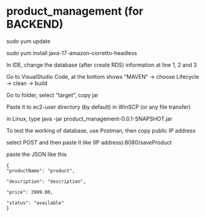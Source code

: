 # product_management (for BACKEND) 

sudo yum update

sudo yum install java-17-amazon-corretto-headless

In IDE, change the database (after create RDS) information at line 1, 2 and 3

Go to VisualStudio Code, at the bottom shows "MAVEN"  -> choose Lifecycle -> clean -> build

Go to folder, select "target", copy jar 

Paste it to ec2-user directory (by default) in WinSCP (or any file transfer)

in Linux, type 
java -jar product_management-0.0.1-SNAPSHOT.jar

To test the working of database, use Postman, then copy public IP address

select POST and then paste it like (IP address):8080/saveProduct

paste the JSON like this
   
    {
    "productName": "product",
    
    "description": "description",
    
    "price": 2999.00,
    
    "status": "available" 
    }


